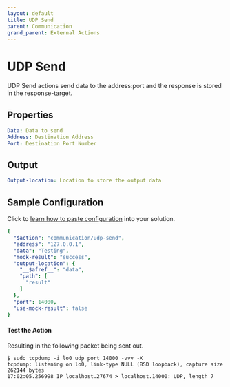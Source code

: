```yaml
---
layout: default
title: UDP Send
parent: Communication
grand_parent: External Actions
---
```


# UDP Send
UDP Send actions send data to the address:port and the response is stored in the response-target.

## Properties
```yaml
Data: Data to send
Address: Destination Address
Port: Destination Port Number
```

## Output
```yaml
Output-location: Location to store the output data
```


## Sample Configuration
Click to [learn how to paste configuration](https://docs.apiautoflow.com/docs/tutorial-video/course-1-basics/lesson-6-reusable-custom-actions/#cut-and-paste-configuration) into your solution.


```yaml
{
  "$action": "communication/udp-send",
  "address": "127.0.0.1",
  "data": "Testing",
  "mock-result": "success",
  "output-location": {
    "__$afref__": "data",
    "path": [
      "result"
    ]
  },
  "port": 14000,
  "use-mock-result": false
}
```

#### Test the Action
Resulting in the following packet being sent out.

```console
$ sudo tcpdump -i lo0 udp port 14000 -vvv -X
tcpdump: listening on lo0, link-type NULL (BSD loopback), capture size 262144 bytes
17:02:05.256998 IP localhost.27674 > localhost.14000: UDP, length 7
```